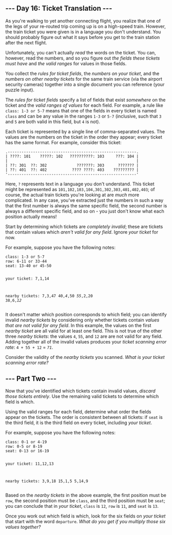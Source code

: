 <h2>--- Day 16: Ticket Translation ---</h2><p>As you're walking to yet another connecting flight, you realize that one of the legs of your re-routed trip coming up is on a high-speed train. However, the train ticket you were given is in a language you don't understand. You should probably figure out what it says before you get to the train station after the next flight.</p>
<p>Unfortunately, you <span title="This actually happened to me once, but I solved it by just asking someone.">can't actually <em>read</em> the words on the ticket</span>. You can, however, read the numbers, and so you figure out <em>the fields these tickets must have</em> and <em>the valid ranges</em> for values in those fields.</p>
<p>You collect the <em>rules for ticket fields</em>, the <em>numbers on your ticket</em>, and the <em>numbers on other nearby tickets</em> for the same train service (via the airport security cameras) together into a single document you can reference (your puzzle input).</p>
<p>The <em>rules for ticket fields</em> specify a list of fields that exist <em>somewhere</em> on the ticket and the <em>valid ranges of values</em> for each field. For example, a rule like <code>class: 1-3 or 5-7</code> means that one of the fields in every ticket is named <code>class</code> and can be any value in the ranges <code>1-3</code> or <code>5-7</code> (inclusive, such that <code>3</code> and <code>5</code> are both valid in this field, but <code>4</code> is not).</p>
<p>Each ticket is represented by a single line of comma-separated values. The values are the numbers on the ticket in the order they appear; every ticket has the same format. For example, consider this ticket:</p>
<pre><code>.--------------------------------------------------------.
| ????: 101    ?????: 102   ??????????: 103     ???: 104 |
|                                                        |
| ??: 301  ??: 302             ???????: 303      ??????? |
| ??: 401  ??: 402           ???? ????: 403    ????????? |
'--------------------------------------------------------'
</code></pre>
<p>Here, <code>?</code> represents text in a language you don't understand. This ticket might be represented as <code>101,102,103,104,301,302,303,401,402,403</code>; of course, the actual train tickets you're looking at are <em>much</em> more complicated. In any case, you've extracted just the numbers in such a way that the first number is always the same specific field, the second number is always a different specific field, and so on - you just don't know what each position actually means!</p>
<p>Start by determining which tickets are <em>completely invalid</em>; these are tickets that contain values which <em>aren't valid for any field</em>. Ignore <em>your ticket</em> for now.</p>
<p>For example, suppose you have the following notes:</p>
<pre><code>class: 1-3 or 5-7
row: 6-11 or 33-44
seat: 13-40 or 45-50

your ticket:
7,1,14

nearby tickets:
7,3,47
40,<em>4</em>,50
<em>55</em>,2,20
38,6,<em>12</em>
</code></pre>
<p>It doesn't matter which position corresponds to which field; you can identify invalid <em>nearby tickets</em> by considering only whether tickets contain <em>values that are not valid for any field</em>. In this example, the values on the first <em>nearby ticket</em> are all valid for at least one field. This is not true of the other three <em>nearby tickets</em>: the values <code>4</code>, <code>55</code>, and <code>12</code> are are not valid for any field. Adding together all of the invalid values produces your <em>ticket scanning error rate</em>: <code>4 + 55 + 12</code> = <em><code>71</code></em>.</p>
<p>Consider the validity of the <em>nearby tickets</em> you scanned. <em>What is your ticket scanning error rate?</em></p>

<h2 id="part2">--- Part Two ---</h2><p>Now that you've identified which tickets contain invalid values, <em>discard those tickets entirely</em>. Use the remaining valid tickets to determine which field is which.</p>
<p>Using the valid ranges for each field, determine what order the fields appear on the tickets. The order is consistent between all tickets: if <code>seat</code> is the third field, it is the third field on every ticket, including <em>your ticket</em>.</p>
<p>For example, suppose you have the following notes:</p>
<pre><code>class: 0-1 or 4-19
row: 0-5 or 8-19
seat: 0-13 or 16-19

your ticket:
11,12,13

nearby tickets:
3,9,18
15,1,5
5,14,9
</code></pre>
<p>Based on the <em>nearby tickets</em> in the above example, the first position must be <code>row</code>, the second position must be <code>class</code>, and the third position must be <code>seat</code>; you can conclude that in <em>your ticket</em>, <code>class</code> is <code>12</code>, <code>row</code> is <code>11</code>, and <code>seat</code> is <code>13</code>.</p>
<p>Once you work out which field is which, look for the six fields on <em>your ticket</em> that start with the word <code>departure</code>. <em>What do you get if you multiply those six values together?</em></p>

